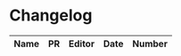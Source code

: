 # Changelog

<!-- prettier-ignore -->
Name | PR | Editor | Date | Number
--- | --- | --- | --- | ---
